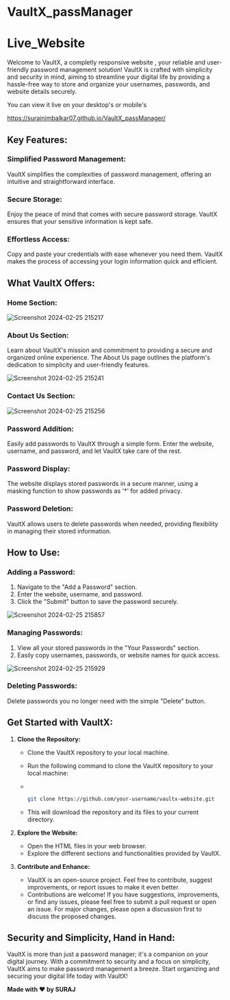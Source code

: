 # VaultX_passManager
# Live_Website

Welcome to VaultX, a completly responsive website , your reliable and user-friendly password management solution! VaultX is crafted with simplicity and security in mind, aiming to streamline your digital life by providing a hassle-free way to store and organize your usernames, passwords, and website details securely.

You can view it live on your desktop's or mobile's


https://surajnimbalkar07.github.io/VaultX_passManager/


## Key Features:

### Simplified Password Management:

VaultX simplifies the complexities of password management, offering an intuitive and straightforward interface.

### Secure Storage:

Enjoy the peace of mind that comes with secure password storage. VaultX ensures that your sensitive information is kept safe.

### Effortless Access:

Copy and paste your credentials with ease whenever you need them. VaultX makes the process of accessing your login information quick and efficient.

## What VaultX Offers:


### Home Section:



![Screenshot 2024-02-25 215217](https://github.com/surajnimbalkar07/VaultX_passManager/assets/136218136/54b0362f-23f6-4dea-8f20-0ecfaddc964a) 



### About Us Section:

Learn about VaultX's mission and commitment to providing a secure and organized online experience. The About Us page outlines the platform's dedication to simplicity and user-friendly features.



![Screenshot 2024-02-25 215241](https://github.com/surajnimbalkar07/VaultX_passManager/assets/136218136/f6b1acec-854f-4549-8fde-29687c7cf4e9) 


### Contact Us Section:



![Screenshot 2024-02-25 215256](https://github.com/surajnimbalkar07/VaultX_passManager/assets/136218136/7bec57ac-361d-4f27-a041-6c62260c011f)




### Password Addition:

Easily add passwords to VaultX through a simple form. Enter the website, username, and password, and let VaultX take care of the rest.

### Password Display:

The website displays stored passwords in a secure manner, using a masking function to show passwords as '*' for added privacy.

### Password Deletion:

VaultX allows users to delete passwords when needed, providing flexibility in managing their stored information.

## How to Use:

### Adding a Password:

1. Navigate to the "Add a Password" section.
2. Enter the website, username, and password.
3. Click the "Submit" button to save the password securely.


![Screenshot 2024-02-25 215857](https://github.com/surajnimbalkar07/VaultX_passManager/assets/136218136/58e22f78-61f0-44b2-ab66-9dc2712f6b9c)



### Managing Passwords:

1. View all your stored passwords in the "Your Passwords" section.
2. Easily copy usernames, passwords, or website names for quick access.


![Screenshot 2024-02-25 215929](https://github.com/surajnimbalkar07/VaultX_passManager/assets/136218136/0fcd30f4-4076-4473-a925-b4fe9c1dfb2e)




### Deleting Passwords:

Delete passwords you no longer need with the simple "Delete" button.

## Get Started with VaultX:

1. **Clone the Repository:**
   - Clone the VaultX repository to your local machine.
   -  Run the following command to clone the VaultX repository to your local machine:
  
   -  
     ```bash

     
     git clone https://github.com/your-username/vaultx-website.git
     ```

   - This will download the repository and its files to your current directory.

2. **Explore the Website:**
   - Open the HTML files in your web browser.
   - Explore the different sections and functionalities provided by VaultX.

3. **Contribute and Enhance:**
   - VaultX is an open-source project. Feel free to contribute, suggest improvements, or report issues to make it even better.
   - Contributions are welcome! If you have suggestions, improvements, or find any issues, please feel free to submit a pull request or open an issue. For major changes, please open a discussion first to discuss 
     the proposed changes.

## Security and Simplicity, Hand in Hand:

VaultX is more than just a password manager; it's a companion on your digital journey. With a commitment to security and a focus on simplicity, VaultX aims to make password management a breeze. Start organizing and securing your digital life today with VaultX!

**Made with ❤️ by SURAJ**
